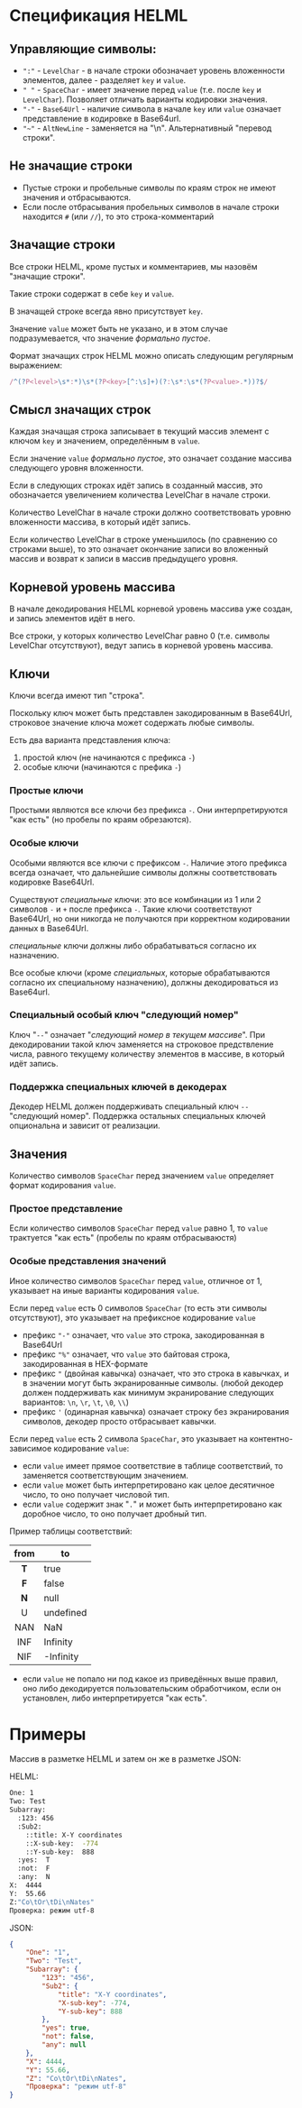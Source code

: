 # Спецификация HELML

## Управляющие символы:

 - `":"` - `LevelChar` - в начале строки обозначает уровень вложенности элементов, далее - разделяет `key` и `value`.
 - `" "` - `SpaceChar` - имеет значение перед `value` (т.е. после `key` и `LevelChar`). Позволяет отличать варианты кодировки значения.
 - `"-"` - `Base64Url` - наличие символа в начале `key` или `value` означает представление в кодировке в Base64url.
 - `"~"` - `AltNewLine` - заменяется на "\n". Альтернативный "перевод строки".

## Не значащие строки

 - Пустые строки и пробельные символы по краям строк не имеют значения и отбрасываются.
 - Если после отбрасывания пробельных символов в начале строки находится `#` (или `//`), то это строка-комментарий

## Значащие строки

Все строки HELML, кроме пустых и комментариев, мы назовём "значащие строки".

Такие строки содержат в себе `key` и `value`.

В значащей строке всегда явно присутствует `key`.

Значение `value` может быть не указано, и в этом случае подразумевается, что значение *формально пустое*.

Формат значащих строк HELML можно описать следующим регулярным выражением:

```javascript
/^(?P<level>\s*:*)\s*(?P<key>[^:\s]+)(?:\s*:\s*(?P<value>.*))?$/
```

## Смысл значащих строк

Каждая значащая строка записывает в текущий массив элемент с ключом `key` и значением, определённым в `value`.

Если значение `value` *формально пустое*, это означает создание массива следующего уровня вложенности.

Если в следующих строках идёт запись в созданный массив, это обозначается увеличением количества LevelChar в начале строки.

Количество LevelChar в начале строки должно соответствовать уровню вложенности массива, в который идёт запись.

Если количество LevelChar в строке уменьшилось (по сравнению со строками выше), то это означает окончание записи во вложенный массив и возврат к записи в массив предыдущего уровня.

## Корневой уровень массива

В начале декодирования HELML корневой уровень массива уже создан, и запись элементов идёт в него.

Все строки, у которых количество LevelChar равно 0 (т.е. символы LevelChar отсутствуют), ведут запись в корневой уровень массива.

## Ключи

Ключи всегда имеют тип "строка".

Поскольку ключ может быть представлен закодированным в Base64Url, строковое значение ключа может содержать любые символы.

Есть два варианта представления ключа:
 1. простой ключ (не начинаются с префикса `-`)
 2. особые ключи (начинаются с префика `-`)

### Простые ключи

Простыми являются все ключи без префикса `-`.
Они интерпретируются "как есть" (но пробелы по краям обрезаются).

### Особые ключи

Особыми являются все ключи с префиксом `-`. Наличие этого префикса всегда означает, что дальнейшие символы должны соответствовать кодировке Base64Url.

Существуют *специальные* ключи: это все комбинации из 1 или 2 символов `-` и `+` после префикса `-`. Такие ключи соответствуют Base64Url, но они никогда не получаются при корректном кодировании данных в Base64Url.

*специальные* ключи должны либо обрабатываться согласно их назначению.

Все особые ключи (кроме *специальных*, которые обрабатываются согласно их специальному назначению), должны декодироваться из Base64url.

### Специальный особый ключ "следующий номер"

Ключ "`--`" означает "*следующий номер в текущем массиве*". При декодировании такой ключ заменяется на строковое предствление числа, равного текущему количеству элементов в массиве, в который идёт запись.
 

### Поддержка специальных ключей в декодерах

Декодер HELML должен поддерживать специальный ключ `--` "следующий номер".
Поддержка остальных специальных ключей опциональна и зависит от реализации.

## Значения

Количество символов `SpaceChar` перед значением `value` определяет формат кодирования `value`.

### Простое представление

Если количество символов `SpaceChar` перед `value` равно 1, то `value` трактуется "как есть" (пробелы по краям отбрасываюстя)

### Особые представления значений

Иное количество символов `SpaceChar` перед `value`, отличное от 1, указывает на иные варианты кодирования `value`.

Если перед `value` есть 0 символов `SpaceChar` (то есть эти символы отсутствуют), это указывает на префиксное кодирование `value`

 - префикс `"-"` означает, что `value` это строка, закодированная в Base64Url
 - префикс `"%"` означает, что `value` это байтовая строка, закодированная в HEX-формате
 - префикс `"` (двойная кавычка) означает, что это строка в кавычках, и в значении могут быть экранированные символы.
  (любой декодер должен поддерживать как минимум экранирование следующих вариантов:  `\n`, `\r`, `\t`, `\0`, `\\`)
 - префикс `'` (одинарная кавычка) означает строку без экранирования символов, декодер просто отбрасывает кавычки.

Если перед `value` есть 2 символа `SpaceChar`, это указывает на контентно-зависимое кодирование `value`:

 - если `value` имеет прямое соответствие в таблице соответствий, то заменяется соответствующим значением.
 - если `value` может быть интерпретировано как целое десятичное число, то оно получает числовой тип.
 - если `value` содержит знак "`.`"  и может быть интерпретировано как доробное число, то оно получает дробный тип.

Пример таблицы соответствий:

| from | to |
| :---: | --- |
| **T** | true |
| **F** | false |
| **N** | null |
| U | undefined |
| NAN | NaN |
| INF | Infinity |
| NIF | -Infinity |

- если `value` не попало ни под какое из приведённых выше правил, оно либо декодируется пользовательским обработчиком, если он установлен, либо интерпретируется "как есть".

# Примеры

Массив в разметке HELML и затем он же в разметке JSON:

HELML:
```sh
One: 1
Two: Test
Subarray:
  :123: 456
  :Sub2:
    ::title: X-Y coordinates
    ::X-sub-key:  -774
    ::Y-sub-key:  888
  :yes:  T
  :not:  F
  :any:  N
X:  4444
Y:  55.66
Z:"Co\tOr\tDi\nNates"
Проверка: режим utf-8
```
JSON:
```json
{
	"One": "1",
	"Two": "Test",
	"Subarray": {
		"123": "456",
		"Sub2": {
			"title": "X-Y coordinates",
			"X-sub-key": -774,
			"Y-sub-key": 888
		},
		"yes": true,
		"not": false,
		"any": null
	},
	"X": 4444,
	"Y": 55.66,
	"Z": "Co\tOr\tDi\nNates",
	"Проверка": "режим utf-8"
}
```